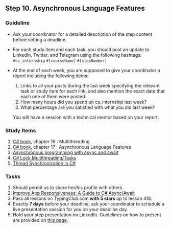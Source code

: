 ## Step 10. Asynchronous Language Features

### Guideline

- Ask your coordinator for a detailed description of the step content before setting a deadline.

- For each study item and each task, you should post an update to LinkedIn, Twitter, and Telegram using the following hashtags:
`#cs_internship`
`#[courseName]`
`#[stepNumber]`

- At the end of each week, you are supposed to give your coordinator a report including the following items:
  1. Links to all your posts during the last week specifying the relevant task or study item for each link, and also mention the exact date that each one of them were posted.
  2. How many hours did you spend on cs_internship last week?
  3. What percentage are you satisfied with what you did last week?

  You will have a session with a technical mentor based on your report.


### Study Items

 1. [C# book](https://www.oreilly.com/library/view/programming-c-12/9781098158354/), chapter 16 : Multithreading
 2. [C# book](https://www.oreilly.com/library/view/programming-c-12/9781098158354/), chapter 17 : Asynchronous Language Features
 3. [Asynchronous programming with async and await](https://learn.microsoft.com/en-us/dotnet/csharp/asynchronous-programming/)
 4. [C# Lock Multithreading/Tasks](https://www.youtube.com/watch?v=Y8Go3c-brcg)
 5. [Thread Synchronization in C#](https://www.youtube.com/watch?v=5Zv8fF-KPrE)

### Tasks

 1. Should permit us to share her/his profile with others.
 2. [Improve App Responsiveness: A Guide to C# Async/Await](https://www.youtube.com/watch?v=2moh18sh5p4)
 3. Pass all lessons on TypingClub.com **with 5 stars** up to lesson 418.
 4. Exactly **7 days** before your deadline, ask your coordinator to schedule a live presentation session for you on your deadline day.
 5. Hold your step presentation on LinkedIn. Guidelines on how to present are provided on [this page](https://github.com/cs-internship/cs-internship-spec/blob/master/courses/presentation-guidelines.md).
